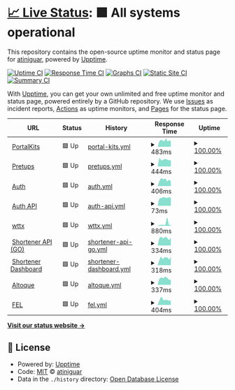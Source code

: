 # [📈 Live Status](https://atiniguar.github.io/celtech-status): <!--live status--> **🟩 All systems operational**

This repository contains the open-source uptime monitor and status page for [atiniguar](https://atiniguar.github.io/celtech-status), powered by [Upptime](https://github.com/upptime/upptime).

[![Uptime CI](https://github.com/atiniguar/celtech-status/workflows/Uptime%20CI/badge.svg)](https://github.com/atiniguar/celtech-status/actions?query=workflow%3A%22Uptime+CI%22)
[![Response Time CI](https://github.com/atiniguar/celtech-status/workflows/Response%20Time%20CI/badge.svg)](https://github.com/atiniguar/celtech-status/actions?query=workflow%3A%22Response+Time+CI%22)
[![Graphs CI](https://github.com/atiniguar/celtech-status/workflows/Graphs%20CI/badge.svg)](https://github.com/atiniguar/celtech-status/actions?query=workflow%3A%22Graphs+CI%22)
[![Static Site CI](https://github.com/atiniguar/celtech-status/workflows/Static%20Site%20CI/badge.svg)](https://github.com/atiniguar/celtech-status/actions?query=workflow%3A%22Static+Site+CI%22)
[![Summary CI](https://github.com/atiniguar/celtech-status/workflows/Summary%20CI/badge.svg)](https://github.com/atiniguar/celtech-status/actions?query=workflow%3A%22Summary+CI%22)

With [Upptime](https://upptime.js.org), you can get your own unlimited and free uptime monitor and status page, powered entirely by a GitHub repository. We use [Issues](https://github.com/atiniguar/celtech-status/issues) as incident reports, [Actions](https://github.com/atiniguar/celtech-status/actions) as uptime monitors, and [Pages](https://atiniguar.github.io/celtech-status) for the status page.

<!--start: status pages-->
<!-- This summary is generated by Upptime (https://github.com/upptime/upptime) -->
<!-- Do not edit this manually, your changes will be overwritten -->
<!-- prettier-ignore -->
| URL | Status | History | Response Time | Uptime |
| --- | ------ | ------- | ------------- | ------ |
| <img alt="" src="https://icons.duckduckgo.com/ip3/portalkits.celtech.com.gt.ico" height="13"> [PortalKits](https://portalkits.celtech.com.gt) | 🟩 Up | [portal-kits.yml](https://github.com/atiniguar/celtech-status/commits/HEAD/history/portal-kits.yml) | <details><summary><img alt="Response time graph" src="./graphs/portal-kits/response-time-week.png" height="20"> 483ms</summary><br><a href="https://atiniguar.github.io/celtech-status/history/portal-kits"><img alt="Response time 544" src="https://img.shields.io/endpoint?url=https%3A%2F%2Fraw.githubusercontent.com%2Fatiniguar%2Fceltech-status%2FHEAD%2Fapi%2Fportal-kits%2Fresponse-time.json"></a><br><a href="https://atiniguar.github.io/celtech-status/history/portal-kits"><img alt="24-hour response time 398" src="https://img.shields.io/endpoint?url=https%3A%2F%2Fraw.githubusercontent.com%2Fatiniguar%2Fceltech-status%2FHEAD%2Fapi%2Fportal-kits%2Fresponse-time-day.json"></a><br><a href="https://atiniguar.github.io/celtech-status/history/portal-kits"><img alt="7-day response time 483" src="https://img.shields.io/endpoint?url=https%3A%2F%2Fraw.githubusercontent.com%2Fatiniguar%2Fceltech-status%2FHEAD%2Fapi%2Fportal-kits%2Fresponse-time-week.json"></a><br><a href="https://atiniguar.github.io/celtech-status/history/portal-kits"><img alt="30-day response time 495" src="https://img.shields.io/endpoint?url=https%3A%2F%2Fraw.githubusercontent.com%2Fatiniguar%2Fceltech-status%2FHEAD%2Fapi%2Fportal-kits%2Fresponse-time-month.json"></a><br><a href="https://atiniguar.github.io/celtech-status/history/portal-kits"><img alt="1-year response time 555" src="https://img.shields.io/endpoint?url=https%3A%2F%2Fraw.githubusercontent.com%2Fatiniguar%2Fceltech-status%2FHEAD%2Fapi%2Fportal-kits%2Fresponse-time-year.json"></a></details> | <details><summary><a href="https://atiniguar.github.io/celtech-status/history/portal-kits">100.00%</a></summary><a href="https://atiniguar.github.io/celtech-status/history/portal-kits"><img alt="All-time uptime 99.64%" src="https://img.shields.io/endpoint?url=https%3A%2F%2Fraw.githubusercontent.com%2Fatiniguar%2Fceltech-status%2FHEAD%2Fapi%2Fportal-kits%2Fuptime.json"></a><br><a href="https://atiniguar.github.io/celtech-status/history/portal-kits"><img alt="24-hour uptime 100.00%" src="https://img.shields.io/endpoint?url=https%3A%2F%2Fraw.githubusercontent.com%2Fatiniguar%2Fceltech-status%2FHEAD%2Fapi%2Fportal-kits%2Fuptime-day.json"></a><br><a href="https://atiniguar.github.io/celtech-status/history/portal-kits"><img alt="7-day uptime 100.00%" src="https://img.shields.io/endpoint?url=https%3A%2F%2Fraw.githubusercontent.com%2Fatiniguar%2Fceltech-status%2FHEAD%2Fapi%2Fportal-kits%2Fuptime-week.json"></a><br><a href="https://atiniguar.github.io/celtech-status/history/portal-kits"><img alt="30-day uptime 100.00%" src="https://img.shields.io/endpoint?url=https%3A%2F%2Fraw.githubusercontent.com%2Fatiniguar%2Fceltech-status%2FHEAD%2Fapi%2Fportal-kits%2Fuptime-month.json"></a><br><a href="https://atiniguar.github.io/celtech-status/history/portal-kits"><img alt="1-year uptime 99.95%" src="https://img.shields.io/endpoint?url=https%3A%2F%2Fraw.githubusercontent.com%2Fatiniguar%2Fceltech-status%2FHEAD%2Fapi%2Fportal-kits%2Fuptime-year.json"></a></details>
| <img alt="" src="https://icons.duckduckgo.com/ip3/pretups.celtech.com.gt.ico" height="13"> [Pretups](https://pretups.celtech.com.gt) | 🟩 Up | [pretups.yml](https://github.com/atiniguar/celtech-status/commits/HEAD/history/pretups.yml) | <details><summary><img alt="Response time graph" src="./graphs/pretups/response-time-week.png" height="20"> 444ms</summary><br><a href="https://atiniguar.github.io/celtech-status/history/pretups"><img alt="Response time 474" src="https://img.shields.io/endpoint?url=https%3A%2F%2Fraw.githubusercontent.com%2Fatiniguar%2Fceltech-status%2FHEAD%2Fapi%2Fpretups%2Fresponse-time.json"></a><br><a href="https://atiniguar.github.io/celtech-status/history/pretups"><img alt="24-hour response time 444" src="https://img.shields.io/endpoint?url=https%3A%2F%2Fraw.githubusercontent.com%2Fatiniguar%2Fceltech-status%2FHEAD%2Fapi%2Fpretups%2Fresponse-time-day.json"></a><br><a href="https://atiniguar.github.io/celtech-status/history/pretups"><img alt="7-day response time 444" src="https://img.shields.io/endpoint?url=https%3A%2F%2Fraw.githubusercontent.com%2Fatiniguar%2Fceltech-status%2FHEAD%2Fapi%2Fpretups%2Fresponse-time-week.json"></a><br><a href="https://atiniguar.github.io/celtech-status/history/pretups"><img alt="30-day response time 458" src="https://img.shields.io/endpoint?url=https%3A%2F%2Fraw.githubusercontent.com%2Fatiniguar%2Fceltech-status%2FHEAD%2Fapi%2Fpretups%2Fresponse-time-month.json"></a><br><a href="https://atiniguar.github.io/celtech-status/history/pretups"><img alt="1-year response time 472" src="https://img.shields.io/endpoint?url=https%3A%2F%2Fraw.githubusercontent.com%2Fatiniguar%2Fceltech-status%2FHEAD%2Fapi%2Fpretups%2Fresponse-time-year.json"></a></details> | <details><summary><a href="https://atiniguar.github.io/celtech-status/history/pretups">100.00%</a></summary><a href="https://atiniguar.github.io/celtech-status/history/pretups"><img alt="All-time uptime 99.78%" src="https://img.shields.io/endpoint?url=https%3A%2F%2Fraw.githubusercontent.com%2Fatiniguar%2Fceltech-status%2FHEAD%2Fapi%2Fpretups%2Fuptime.json"></a><br><a href="https://atiniguar.github.io/celtech-status/history/pretups"><img alt="24-hour uptime 100.00%" src="https://img.shields.io/endpoint?url=https%3A%2F%2Fraw.githubusercontent.com%2Fatiniguar%2Fceltech-status%2FHEAD%2Fapi%2Fpretups%2Fuptime-day.json"></a><br><a href="https://atiniguar.github.io/celtech-status/history/pretups"><img alt="7-day uptime 100.00%" src="https://img.shields.io/endpoint?url=https%3A%2F%2Fraw.githubusercontent.com%2Fatiniguar%2Fceltech-status%2FHEAD%2Fapi%2Fpretups%2Fuptime-week.json"></a><br><a href="https://atiniguar.github.io/celtech-status/history/pretups"><img alt="30-day uptime 100.00%" src="https://img.shields.io/endpoint?url=https%3A%2F%2Fraw.githubusercontent.com%2Fatiniguar%2Fceltech-status%2FHEAD%2Fapi%2Fpretups%2Fuptime-month.json"></a><br><a href="https://atiniguar.github.io/celtech-status/history/pretups"><img alt="1-year uptime 99.95%" src="https://img.shields.io/endpoint?url=https%3A%2F%2Fraw.githubusercontent.com%2Fatiniguar%2Fceltech-status%2FHEAD%2Fapi%2Fpretups%2Fuptime-year.json"></a></details>
| <img alt="" src="https://icons.duckduckgo.com/ip3/auth.celtech.com.gt.ico" height="13"> [Auth](https://auth.celtech.com.gt) | 🟩 Up | [auth.yml](https://github.com/atiniguar/celtech-status/commits/HEAD/history/auth.yml) | <details><summary><img alt="Response time graph" src="./graphs/auth/response-time-week.png" height="20"> 406ms</summary><br><a href="https://atiniguar.github.io/celtech-status/history/auth"><img alt="Response time 456" src="https://img.shields.io/endpoint?url=https%3A%2F%2Fraw.githubusercontent.com%2Fatiniguar%2Fceltech-status%2FHEAD%2Fapi%2Fauth%2Fresponse-time.json"></a><br><a href="https://atiniguar.github.io/celtech-status/history/auth"><img alt="24-hour response time 285" src="https://img.shields.io/endpoint?url=https%3A%2F%2Fraw.githubusercontent.com%2Fatiniguar%2Fceltech-status%2FHEAD%2Fapi%2Fauth%2Fresponse-time-day.json"></a><br><a href="https://atiniguar.github.io/celtech-status/history/auth"><img alt="7-day response time 406" src="https://img.shields.io/endpoint?url=https%3A%2F%2Fraw.githubusercontent.com%2Fatiniguar%2Fceltech-status%2FHEAD%2Fapi%2Fauth%2Fresponse-time-week.json"></a><br><a href="https://atiniguar.github.io/celtech-status/history/auth"><img alt="30-day response time 435" src="https://img.shields.io/endpoint?url=https%3A%2F%2Fraw.githubusercontent.com%2Fatiniguar%2Fceltech-status%2FHEAD%2Fapi%2Fauth%2Fresponse-time-month.json"></a><br><a href="https://atiniguar.github.io/celtech-status/history/auth"><img alt="1-year response time 454" src="https://img.shields.io/endpoint?url=https%3A%2F%2Fraw.githubusercontent.com%2Fatiniguar%2Fceltech-status%2FHEAD%2Fapi%2Fauth%2Fresponse-time-year.json"></a></details> | <details><summary><a href="https://atiniguar.github.io/celtech-status/history/auth">100.00%</a></summary><a href="https://atiniguar.github.io/celtech-status/history/auth"><img alt="All-time uptime 99.30%" src="https://img.shields.io/endpoint?url=https%3A%2F%2Fraw.githubusercontent.com%2Fatiniguar%2Fceltech-status%2FHEAD%2Fapi%2Fauth%2Fuptime.json"></a><br><a href="https://atiniguar.github.io/celtech-status/history/auth"><img alt="24-hour uptime 100.00%" src="https://img.shields.io/endpoint?url=https%3A%2F%2Fraw.githubusercontent.com%2Fatiniguar%2Fceltech-status%2FHEAD%2Fapi%2Fauth%2Fuptime-day.json"></a><br><a href="https://atiniguar.github.io/celtech-status/history/auth"><img alt="7-day uptime 100.00%" src="https://img.shields.io/endpoint?url=https%3A%2F%2Fraw.githubusercontent.com%2Fatiniguar%2Fceltech-status%2FHEAD%2Fapi%2Fauth%2Fuptime-week.json"></a><br><a href="https://atiniguar.github.io/celtech-status/history/auth"><img alt="30-day uptime 100.00%" src="https://img.shields.io/endpoint?url=https%3A%2F%2Fraw.githubusercontent.com%2Fatiniguar%2Fceltech-status%2FHEAD%2Fapi%2Fauth%2Fuptime-month.json"></a><br><a href="https://atiniguar.github.io/celtech-status/history/auth"><img alt="1-year uptime 99.95%" src="https://img.shields.io/endpoint?url=https%3A%2F%2Fraw.githubusercontent.com%2Fatiniguar%2Fceltech-status%2FHEAD%2Fapi%2Fauth%2Fuptime-year.json"></a></details>
| <img alt="" src="https://icons.duckduckgo.com/ip3/auth.celtech.com.gt.ico" height="13"> [Auth API](https://auth.celtech.com.gt/v1) | 🟩 Up | [auth-api.yml](https://github.com/atiniguar/celtech-status/commits/HEAD/history/auth-api.yml) | <details><summary><img alt="Response time graph" src="./graphs/auth-api/response-time-week.png" height="20"> 73ms</summary><br><a href="https://atiniguar.github.io/celtech-status/history/auth-api"><img alt="Response time 84" src="https://img.shields.io/endpoint?url=https%3A%2F%2Fraw.githubusercontent.com%2Fatiniguar%2Fceltech-status%2FHEAD%2Fapi%2Fauth-api%2Fresponse-time.json"></a><br><a href="https://atiniguar.github.io/celtech-status/history/auth-api"><img alt="24-hour response time 68" src="https://img.shields.io/endpoint?url=https%3A%2F%2Fraw.githubusercontent.com%2Fatiniguar%2Fceltech-status%2FHEAD%2Fapi%2Fauth-api%2Fresponse-time-day.json"></a><br><a href="https://atiniguar.github.io/celtech-status/history/auth-api"><img alt="7-day response time 73" src="https://img.shields.io/endpoint?url=https%3A%2F%2Fraw.githubusercontent.com%2Fatiniguar%2Fceltech-status%2FHEAD%2Fapi%2Fauth-api%2Fresponse-time-week.json"></a><br><a href="https://atiniguar.github.io/celtech-status/history/auth-api"><img alt="30-day response time 77" src="https://img.shields.io/endpoint?url=https%3A%2F%2Fraw.githubusercontent.com%2Fatiniguar%2Fceltech-status%2FHEAD%2Fapi%2Fauth-api%2Fresponse-time-month.json"></a><br><a href="https://atiniguar.github.io/celtech-status/history/auth-api"><img alt="1-year response time 84" src="https://img.shields.io/endpoint?url=https%3A%2F%2Fraw.githubusercontent.com%2Fatiniguar%2Fceltech-status%2FHEAD%2Fapi%2Fauth-api%2Fresponse-time-year.json"></a></details> | <details><summary><a href="https://atiniguar.github.io/celtech-status/history/auth-api">100.00%</a></summary><a href="https://atiniguar.github.io/celtech-status/history/auth-api"><img alt="All-time uptime 99.79%" src="https://img.shields.io/endpoint?url=https%3A%2F%2Fraw.githubusercontent.com%2Fatiniguar%2Fceltech-status%2FHEAD%2Fapi%2Fauth-api%2Fuptime.json"></a><br><a href="https://atiniguar.github.io/celtech-status/history/auth-api"><img alt="24-hour uptime 100.00%" src="https://img.shields.io/endpoint?url=https%3A%2F%2Fraw.githubusercontent.com%2Fatiniguar%2Fceltech-status%2FHEAD%2Fapi%2Fauth-api%2Fuptime-day.json"></a><br><a href="https://atiniguar.github.io/celtech-status/history/auth-api"><img alt="7-day uptime 100.00%" src="https://img.shields.io/endpoint?url=https%3A%2F%2Fraw.githubusercontent.com%2Fatiniguar%2Fceltech-status%2FHEAD%2Fapi%2Fauth-api%2Fuptime-week.json"></a><br><a href="https://atiniguar.github.io/celtech-status/history/auth-api"><img alt="30-day uptime 100.00%" src="https://img.shields.io/endpoint?url=https%3A%2F%2Fraw.githubusercontent.com%2Fatiniguar%2Fceltech-status%2FHEAD%2Fapi%2Fauth-api%2Fuptime-month.json"></a><br><a href="https://atiniguar.github.io/celtech-status/history/auth-api"><img alt="1-year uptime 99.96%" src="https://img.shields.io/endpoint?url=https%3A%2F%2Fraw.githubusercontent.com%2Fatiniguar%2Fceltech-status%2FHEAD%2Fapi%2Fauth-api%2Fuptime-year.json"></a></details>
| <img alt="" src="https://icons.duckduckgo.com/ip3/wttx.celtech.com.gt.ico" height="13"> [wttx](https://wttx.celtech.com.gt) | 🟩 Up | [wttx.yml](https://github.com/atiniguar/celtech-status/commits/HEAD/history/wttx.yml) | <details><summary><img alt="Response time graph" src="./graphs/wttx/response-time-week.png" height="20"> 880ms</summary><br><a href="https://atiniguar.github.io/celtech-status/history/wttx"><img alt="Response time 479" src="https://img.shields.io/endpoint?url=https%3A%2F%2Fraw.githubusercontent.com%2Fatiniguar%2Fceltech-status%2FHEAD%2Fapi%2Fwttx%2Fresponse-time.json"></a><br><a href="https://atiniguar.github.io/celtech-status/history/wttx"><img alt="24-hour response time 351" src="https://img.shields.io/endpoint?url=https%3A%2F%2Fraw.githubusercontent.com%2Fatiniguar%2Fceltech-status%2FHEAD%2Fapi%2Fwttx%2Fresponse-time-day.json"></a><br><a href="https://atiniguar.github.io/celtech-status/history/wttx"><img alt="7-day response time 880" src="https://img.shields.io/endpoint?url=https%3A%2F%2Fraw.githubusercontent.com%2Fatiniguar%2Fceltech-status%2FHEAD%2Fapi%2Fwttx%2Fresponse-time-week.json"></a><br><a href="https://atiniguar.github.io/celtech-status/history/wttx"><img alt="30-day response time 544" src="https://img.shields.io/endpoint?url=https%3A%2F%2Fraw.githubusercontent.com%2Fatiniguar%2Fceltech-status%2FHEAD%2Fapi%2Fwttx%2Fresponse-time-month.json"></a><br><a href="https://atiniguar.github.io/celtech-status/history/wttx"><img alt="1-year response time 483" src="https://img.shields.io/endpoint?url=https%3A%2F%2Fraw.githubusercontent.com%2Fatiniguar%2Fceltech-status%2FHEAD%2Fapi%2Fwttx%2Fresponse-time-year.json"></a></details> | <details><summary><a href="https://atiniguar.github.io/celtech-status/history/wttx">100.00%</a></summary><a href="https://atiniguar.github.io/celtech-status/history/wttx"><img alt="All-time uptime 99.83%" src="https://img.shields.io/endpoint?url=https%3A%2F%2Fraw.githubusercontent.com%2Fatiniguar%2Fceltech-status%2FHEAD%2Fapi%2Fwttx%2Fuptime.json"></a><br><a href="https://atiniguar.github.io/celtech-status/history/wttx"><img alt="24-hour uptime 100.00%" src="https://img.shields.io/endpoint?url=https%3A%2F%2Fraw.githubusercontent.com%2Fatiniguar%2Fceltech-status%2FHEAD%2Fapi%2Fwttx%2Fuptime-day.json"></a><br><a href="https://atiniguar.github.io/celtech-status/history/wttx"><img alt="7-day uptime 100.00%" src="https://img.shields.io/endpoint?url=https%3A%2F%2Fraw.githubusercontent.com%2Fatiniguar%2Fceltech-status%2FHEAD%2Fapi%2Fwttx%2Fuptime-week.json"></a><br><a href="https://atiniguar.github.io/celtech-status/history/wttx"><img alt="30-day uptime 100.00%" src="https://img.shields.io/endpoint?url=https%3A%2F%2Fraw.githubusercontent.com%2Fatiniguar%2Fceltech-status%2FHEAD%2Fapi%2Fwttx%2Fuptime-month.json"></a><br><a href="https://atiniguar.github.io/celtech-status/history/wttx"><img alt="1-year uptime 99.95%" src="https://img.shields.io/endpoint?url=https%3A%2F%2Fraw.githubusercontent.com%2Fatiniguar%2Fceltech-status%2FHEAD%2Fapi%2Fwttx%2Fuptime-year.json"></a></details>
| <img alt="" src="https://icons.duckduckgo.com/ip3/go.celtech.com.gt.ico" height="13"> [Shortener API (GO)](https://go.celtech.com.gt) | 🟩 Up | [shortener-api-go.yml](https://github.com/atiniguar/celtech-status/commits/HEAD/history/shortener-api-go.yml) | <details><summary><img alt="Response time graph" src="./graphs/shortener-api-go/response-time-week.png" height="20"> 334ms</summary><br><a href="https://atiniguar.github.io/celtech-status/history/shortener-api-go"><img alt="Response time 364" src="https://img.shields.io/endpoint?url=https%3A%2F%2Fraw.githubusercontent.com%2Fatiniguar%2Fceltech-status%2FHEAD%2Fapi%2Fshortener-api-go%2Fresponse-time.json"></a><br><a href="https://atiniguar.github.io/celtech-status/history/shortener-api-go"><img alt="24-hour response time 292" src="https://img.shields.io/endpoint?url=https%3A%2F%2Fraw.githubusercontent.com%2Fatiniguar%2Fceltech-status%2FHEAD%2Fapi%2Fshortener-api-go%2Fresponse-time-day.json"></a><br><a href="https://atiniguar.github.io/celtech-status/history/shortener-api-go"><img alt="7-day response time 334" src="https://img.shields.io/endpoint?url=https%3A%2F%2Fraw.githubusercontent.com%2Fatiniguar%2Fceltech-status%2FHEAD%2Fapi%2Fshortener-api-go%2Fresponse-time-week.json"></a><br><a href="https://atiniguar.github.io/celtech-status/history/shortener-api-go"><img alt="30-day response time 348" src="https://img.shields.io/endpoint?url=https%3A%2F%2Fraw.githubusercontent.com%2Fatiniguar%2Fceltech-status%2FHEAD%2Fapi%2Fshortener-api-go%2Fresponse-time-month.json"></a><br><a href="https://atiniguar.github.io/celtech-status/history/shortener-api-go"><img alt="1-year response time 364" src="https://img.shields.io/endpoint?url=https%3A%2F%2Fraw.githubusercontent.com%2Fatiniguar%2Fceltech-status%2FHEAD%2Fapi%2Fshortener-api-go%2Fresponse-time-year.json"></a></details> | <details><summary><a href="https://atiniguar.github.io/celtech-status/history/shortener-api-go">100.00%</a></summary><a href="https://atiniguar.github.io/celtech-status/history/shortener-api-go"><img alt="All-time uptime 99.94%" src="https://img.shields.io/endpoint?url=https%3A%2F%2Fraw.githubusercontent.com%2Fatiniguar%2Fceltech-status%2FHEAD%2Fapi%2Fshortener-api-go%2Fuptime.json"></a><br><a href="https://atiniguar.github.io/celtech-status/history/shortener-api-go"><img alt="24-hour uptime 100.00%" src="https://img.shields.io/endpoint?url=https%3A%2F%2Fraw.githubusercontent.com%2Fatiniguar%2Fceltech-status%2FHEAD%2Fapi%2Fshortener-api-go%2Fuptime-day.json"></a><br><a href="https://atiniguar.github.io/celtech-status/history/shortener-api-go"><img alt="7-day uptime 100.00%" src="https://img.shields.io/endpoint?url=https%3A%2F%2Fraw.githubusercontent.com%2Fatiniguar%2Fceltech-status%2FHEAD%2Fapi%2Fshortener-api-go%2Fuptime-week.json"></a><br><a href="https://atiniguar.github.io/celtech-status/history/shortener-api-go"><img alt="30-day uptime 100.00%" src="https://img.shields.io/endpoint?url=https%3A%2F%2Fraw.githubusercontent.com%2Fatiniguar%2Fceltech-status%2FHEAD%2Fapi%2Fshortener-api-go%2Fuptime-month.json"></a><br><a href="https://atiniguar.github.io/celtech-status/history/shortener-api-go"><img alt="1-year uptime 99.94%" src="https://img.shields.io/endpoint?url=https%3A%2F%2Fraw.githubusercontent.com%2Fatiniguar%2Fceltech-status%2FHEAD%2Fapi%2Fshortener-api-go%2Fuptime-year.json"></a></details>
| <img alt="" src="https://icons.duckduckgo.com/ip3/shortenerdash.celtech.com.gt.ico" height="13"> [Shortener Dashboard](https://shortenerdash.celtech.com.gt) | 🟩 Up | [shortener-dashboard.yml](https://github.com/atiniguar/celtech-status/commits/HEAD/history/shortener-dashboard.yml) | <details><summary><img alt="Response time graph" src="./graphs/shortener-dashboard/response-time-week.png" height="20"> 318ms</summary><br><a href="https://atiniguar.github.io/celtech-status/history/shortener-dashboard"><img alt="Response time 376" src="https://img.shields.io/endpoint?url=https%3A%2F%2Fraw.githubusercontent.com%2Fatiniguar%2Fceltech-status%2FHEAD%2Fapi%2Fshortener-dashboard%2Fresponse-time.json"></a><br><a href="https://atiniguar.github.io/celtech-status/history/shortener-dashboard"><img alt="24-hour response time 219" src="https://img.shields.io/endpoint?url=https%3A%2F%2Fraw.githubusercontent.com%2Fatiniguar%2Fceltech-status%2FHEAD%2Fapi%2Fshortener-dashboard%2Fresponse-time-day.json"></a><br><a href="https://atiniguar.github.io/celtech-status/history/shortener-dashboard"><img alt="7-day response time 318" src="https://img.shields.io/endpoint?url=https%3A%2F%2Fraw.githubusercontent.com%2Fatiniguar%2Fceltech-status%2FHEAD%2Fapi%2Fshortener-dashboard%2Fresponse-time-week.json"></a><br><a href="https://atiniguar.github.io/celtech-status/history/shortener-dashboard"><img alt="30-day response time 349" src="https://img.shields.io/endpoint?url=https%3A%2F%2Fraw.githubusercontent.com%2Fatiniguar%2Fceltech-status%2FHEAD%2Fapi%2Fshortener-dashboard%2Fresponse-time-month.json"></a><br><a href="https://atiniguar.github.io/celtech-status/history/shortener-dashboard"><img alt="1-year response time 376" src="https://img.shields.io/endpoint?url=https%3A%2F%2Fraw.githubusercontent.com%2Fatiniguar%2Fceltech-status%2FHEAD%2Fapi%2Fshortener-dashboard%2Fresponse-time-year.json"></a></details> | <details><summary><a href="https://atiniguar.github.io/celtech-status/history/shortener-dashboard">100.00%</a></summary><a href="https://atiniguar.github.io/celtech-status/history/shortener-dashboard"><img alt="All-time uptime 99.94%" src="https://img.shields.io/endpoint?url=https%3A%2F%2Fraw.githubusercontent.com%2Fatiniguar%2Fceltech-status%2FHEAD%2Fapi%2Fshortener-dashboard%2Fuptime.json"></a><br><a href="https://atiniguar.github.io/celtech-status/history/shortener-dashboard"><img alt="24-hour uptime 100.00%" src="https://img.shields.io/endpoint?url=https%3A%2F%2Fraw.githubusercontent.com%2Fatiniguar%2Fceltech-status%2FHEAD%2Fapi%2Fshortener-dashboard%2Fuptime-day.json"></a><br><a href="https://atiniguar.github.io/celtech-status/history/shortener-dashboard"><img alt="7-day uptime 100.00%" src="https://img.shields.io/endpoint?url=https%3A%2F%2Fraw.githubusercontent.com%2Fatiniguar%2Fceltech-status%2FHEAD%2Fapi%2Fshortener-dashboard%2Fuptime-week.json"></a><br><a href="https://atiniguar.github.io/celtech-status/history/shortener-dashboard"><img alt="30-day uptime 100.00%" src="https://img.shields.io/endpoint?url=https%3A%2F%2Fraw.githubusercontent.com%2Fatiniguar%2Fceltech-status%2FHEAD%2Fapi%2Fshortener-dashboard%2Fuptime-month.json"></a><br><a href="https://atiniguar.github.io/celtech-status/history/shortener-dashboard"><img alt="1-year uptime 99.94%" src="https://img.shields.io/endpoint?url=https%3A%2F%2Fraw.githubusercontent.com%2Fatiniguar%2Fceltech-status%2FHEAD%2Fapi%2Fshortener-dashboard%2Fuptime-year.json"></a></details>
| <img alt="" src="https://icons.duckduckgo.com/ip3/altoque.celtech.com.gt.ico" height="13"> [Altoque](http://altoque.celtech.com.gt:8080/index.xhtml) | 🟩 Up | [altoque.yml](https://github.com/atiniguar/celtech-status/commits/HEAD/history/altoque.yml) | <details><summary><img alt="Response time graph" src="./graphs/altoque/response-time-week.png" height="20"> 337ms</summary><br><a href="https://atiniguar.github.io/celtech-status/history/altoque"><img alt="Response time 298" src="https://img.shields.io/endpoint?url=https%3A%2F%2Fraw.githubusercontent.com%2Fatiniguar%2Fceltech-status%2FHEAD%2Fapi%2Faltoque%2Fresponse-time.json"></a><br><a href="https://atiniguar.github.io/celtech-status/history/altoque"><img alt="24-hour response time 347" src="https://img.shields.io/endpoint?url=https%3A%2F%2Fraw.githubusercontent.com%2Fatiniguar%2Fceltech-status%2FHEAD%2Fapi%2Faltoque%2Fresponse-time-day.json"></a><br><a href="https://atiniguar.github.io/celtech-status/history/altoque"><img alt="7-day response time 337" src="https://img.shields.io/endpoint?url=https%3A%2F%2Fraw.githubusercontent.com%2Fatiniguar%2Fceltech-status%2FHEAD%2Fapi%2Faltoque%2Fresponse-time-week.json"></a><br><a href="https://atiniguar.github.io/celtech-status/history/altoque"><img alt="30-day response time 349" src="https://img.shields.io/endpoint?url=https%3A%2F%2Fraw.githubusercontent.com%2Fatiniguar%2Fceltech-status%2FHEAD%2Fapi%2Faltoque%2Fresponse-time-month.json"></a><br><a href="https://atiniguar.github.io/celtech-status/history/altoque"><img alt="1-year response time 300" src="https://img.shields.io/endpoint?url=https%3A%2F%2Fraw.githubusercontent.com%2Fatiniguar%2Fceltech-status%2FHEAD%2Fapi%2Faltoque%2Fresponse-time-year.json"></a></details> | <details><summary><a href="https://atiniguar.github.io/celtech-status/history/altoque">100.00%</a></summary><a href="https://atiniguar.github.io/celtech-status/history/altoque"><img alt="All-time uptime 99.95%" src="https://img.shields.io/endpoint?url=https%3A%2F%2Fraw.githubusercontent.com%2Fatiniguar%2Fceltech-status%2FHEAD%2Fapi%2Faltoque%2Fuptime.json"></a><br><a href="https://atiniguar.github.io/celtech-status/history/altoque"><img alt="24-hour uptime 100.00%" src="https://img.shields.io/endpoint?url=https%3A%2F%2Fraw.githubusercontent.com%2Fatiniguar%2Fceltech-status%2FHEAD%2Fapi%2Faltoque%2Fuptime-day.json"></a><br><a href="https://atiniguar.github.io/celtech-status/history/altoque"><img alt="7-day uptime 100.00%" src="https://img.shields.io/endpoint?url=https%3A%2F%2Fraw.githubusercontent.com%2Fatiniguar%2Fceltech-status%2FHEAD%2Fapi%2Faltoque%2Fuptime-week.json"></a><br><a href="https://atiniguar.github.io/celtech-status/history/altoque"><img alt="30-day uptime 100.00%" src="https://img.shields.io/endpoint?url=https%3A%2F%2Fraw.githubusercontent.com%2Fatiniguar%2Fceltech-status%2FHEAD%2Fapi%2Faltoque%2Fuptime-month.json"></a><br><a href="https://atiniguar.github.io/celtech-status/history/altoque"><img alt="1-year uptime 99.95%" src="https://img.shields.io/endpoint?url=https%3A%2F%2Fraw.githubusercontent.com%2Fatiniguar%2Fceltech-status%2FHEAD%2Fapi%2Faltoque%2Fuptime-year.json"></a></details>
| <img alt="" src="https://icons.duckduckgo.com/ip3/fel.celtech.com.gt.ico" height="13"> [FEL](https://fel.celtech.com.gt/index.jsp) | 🟩 Up | [fel.yml](https://github.com/atiniguar/celtech-status/commits/HEAD/history/fel.yml) | <details><summary><img alt="Response time graph" src="./graphs/fel/response-time-week.png" height="20"> 404ms</summary><br><a href="https://atiniguar.github.io/celtech-status/history/fel"><img alt="Response time 462" src="https://img.shields.io/endpoint?url=https%3A%2F%2Fraw.githubusercontent.com%2Fatiniguar%2Fceltech-status%2FHEAD%2Fapi%2Ffel%2Fresponse-time.json"></a><br><a href="https://atiniguar.github.io/celtech-status/history/fel"><img alt="24-hour response time 361" src="https://img.shields.io/endpoint?url=https%3A%2F%2Fraw.githubusercontent.com%2Fatiniguar%2Fceltech-status%2FHEAD%2Fapi%2Ffel%2Fresponse-time-day.json"></a><br><a href="https://atiniguar.github.io/celtech-status/history/fel"><img alt="7-day response time 404" src="https://img.shields.io/endpoint?url=https%3A%2F%2Fraw.githubusercontent.com%2Fatiniguar%2Fceltech-status%2FHEAD%2Fapi%2Ffel%2Fresponse-time-week.json"></a><br><a href="https://atiniguar.github.io/celtech-status/history/fel"><img alt="30-day response time 429" src="https://img.shields.io/endpoint?url=https%3A%2F%2Fraw.githubusercontent.com%2Fatiniguar%2Fceltech-status%2FHEAD%2Fapi%2Ffel%2Fresponse-time-month.json"></a><br><a href="https://atiniguar.github.io/celtech-status/history/fel"><img alt="1-year response time 453" src="https://img.shields.io/endpoint?url=https%3A%2F%2Fraw.githubusercontent.com%2Fatiniguar%2Fceltech-status%2FHEAD%2Fapi%2Ffel%2Fresponse-time-year.json"></a></details> | <details><summary><a href="https://atiniguar.github.io/celtech-status/history/fel">100.00%</a></summary><a href="https://atiniguar.github.io/celtech-status/history/fel"><img alt="All-time uptime 99.77%" src="https://img.shields.io/endpoint?url=https%3A%2F%2Fraw.githubusercontent.com%2Fatiniguar%2Fceltech-status%2FHEAD%2Fapi%2Ffel%2Fuptime.json"></a><br><a href="https://atiniguar.github.io/celtech-status/history/fel"><img alt="24-hour uptime 100.00%" src="https://img.shields.io/endpoint?url=https%3A%2F%2Fraw.githubusercontent.com%2Fatiniguar%2Fceltech-status%2FHEAD%2Fapi%2Ffel%2Fuptime-day.json"></a><br><a href="https://atiniguar.github.io/celtech-status/history/fel"><img alt="7-day uptime 100.00%" src="https://img.shields.io/endpoint?url=https%3A%2F%2Fraw.githubusercontent.com%2Fatiniguar%2Fceltech-status%2FHEAD%2Fapi%2Ffel%2Fuptime-week.json"></a><br><a href="https://atiniguar.github.io/celtech-status/history/fel"><img alt="30-day uptime 100.00%" src="https://img.shields.io/endpoint?url=https%3A%2F%2Fraw.githubusercontent.com%2Fatiniguar%2Fceltech-status%2FHEAD%2Fapi%2Ffel%2Fuptime-month.json"></a><br><a href="https://atiniguar.github.io/celtech-status/history/fel"><img alt="1-year uptime 99.59%" src="https://img.shields.io/endpoint?url=https%3A%2F%2Fraw.githubusercontent.com%2Fatiniguar%2Fceltech-status%2FHEAD%2Fapi%2Ffel%2Fuptime-year.json"></a></details>

<!--end: status pages-->

[**Visit our status website →**](https://atiniguar.github.io/celtech-status)

## 📄 License

- Powered by: [Upptime](https://github.com/upptime/upptime)
- Code: [MIT](./LICENSE) © [atiniguar](https://atiniguar.github.io/celtech-status)
- Data in the `./history` directory: [Open Database License](https://opendatacommons.org/licenses/odbl/1-0/)
